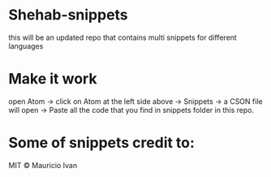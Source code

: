 # Shehab-snippets
this will be an updated repo that contains multi snippets for different languages


# Make it work
open Atom -> click on Atom at the left side above -> Snippets -> a CSON file will open -> Paste all the code that you find in snippets folder in this repo.




# Some of snippets credit to:
MIT © Mauricio Ivan
